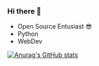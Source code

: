 ### Hi there 👋

- Open Source Entusiast 😎
- Python
- WebDev

[![Anurag's GitHub stats](https://github-readme-stats.vercel.app/api?username=tabishnaqvi1311)](https://github.com/anuraghazra/github-readme-stats)

